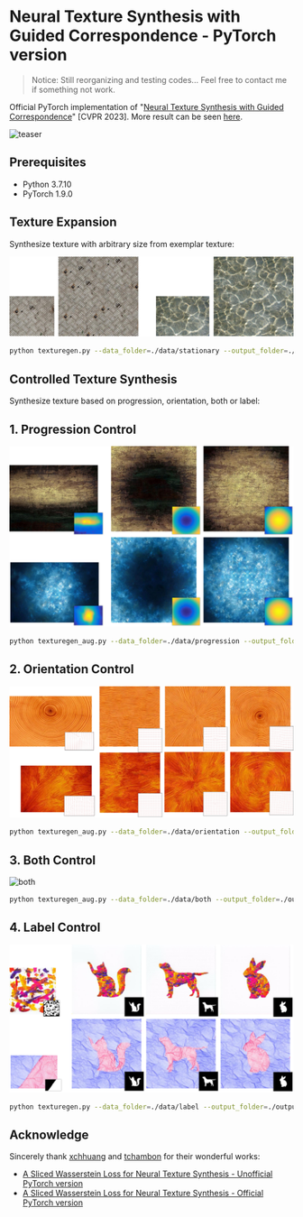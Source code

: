 # Neural Texture Synthesis with Guided Correspondence - PyTorch version

> Notice: Still reorganizing and testing codes... Feel free to contact me if something not work.

Official PyTorch implementation of "[Neural Texture Synthesis with Guided Correspondence](https://vcc.tech/research/2023/DeepTex)" [CVPR 2023]. More result can be seen [here](https://eliotchenkj.github.io/Guided-Correspondence-Loss-Sup/).  
  
![teaser](./images/teaser.jpg)

<!--
If you use this code for your research, please cite our paper:
```Bibtex
@article{DeepTex,
title = {Neural Texture Synthesis with Guided Correspondence},
author = {Yang Zhou and Kaijian Chen and Rongjun Xiao and Hui Huang*},
journal = {Conference on Computer Vision and Pattern Recognition (Proceedings of CVPR)},
volume = {},
number = {},
pages = {},
year = {2023},
}
```
-->

## Prerequisites
* Python 3.7.10
* PyTorch 1.9.0

## Texture Expansion
Synthesize texture with arbitrary size from exemplar texture:
  
![uncontroll](./images/uncontrol.jpg)

```bash
python texturegen.py --data_folder=./data/stationary --output_folder=./outputs/result_synthesis --image_name=11.jpg --size=256 --output_size=512 512 --base_iters=500 --finetune_iters=0
```

## Controlled Texture Synthesis
Synthesize texture based on progression, orientation, both or label:
## 1. Progression Control
  
![progression](./images/progression.jpg)

```bash
python texturegen_aug.py --data_folder=./data/progression --output_folder=./outputs/result_progression --image_name=6.jpg --refer_prog_name=6_prog.png --trg_prog_name=1_prog.png --lambda_progression=50 --lambda_occurrence=0.05 --output_size=512 512 --scales=0.25 0.5 0.75 1 --use_flip
```

## 2. Orientation Control
  
![orientation](./images/orientation.jpg)

```bash
python texturegen_aug.py --data_folder=./data/orientation --output_folder=./outputs/result_orientation --image_name=20.jpg --trg_orient_name=target_orient-1.npy --lambda_orientation=5 --lambda_occurrence=0.05 --output_size=512 512 --scales=0.25 0.5 0.75 1
```

## 3. Both Control
  
![both](./images/both.jpg)

```bash
python texturegen_aug.py --data_folder=./data/both --output_folder=./outputs/result_both --image_name=1.jpg --refer_prog_name=1_prog.jpg --trg_prog_name=1_prog.jpg --trg_orient_name=x_orient.npy --lambda_progression=10 --lambda_orientation=1 --lambda_occurrence=0.05 --output_size=512 512 --scales=0.25 0.5 0.75 1
```

## 4. Label Control
  
![label](./images/annotation.jpg)

```bash
python texturegen.py --data_folder=./data/label --output_folder=./outputs/result_label --image_name=1-image.jpg --refer_prog_name=1-label.jpg --trg_prog_name=cat.jpg --lambda_progression=10 --lambda_occurrence=0.05 --size=256 --output_size=512 512
```

## Acknowledge
Sincerely thank [xchhuang](https://github.com/xchhuang) and [tchambon](https://github.com/tchambon) for their wonderful works:
- [A Sliced Wasserstein Loss for Neural Texture Synthesis - Unofficial PyTorch version](https://github.com/xchhuang/pytorch_sliced_wasserstein_loss)
- [A Sliced Wasserstein Loss for Neural Texture Synthesis - Official PyTorch version](https://github.com/tchambon/A-Sliced-Wasserstein-Loss-for-Neural-Texture-Synthesis)
